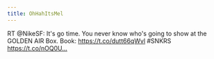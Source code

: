 ```yaml
---
title: OhHahItsMel
---
```


RT @NikeSF: It's go time. You never know who's going to show at the GOLDEN AIR Box. Book: https://t.co/dutt66qWvl #SNKRS https://t.co/nOQ0U…